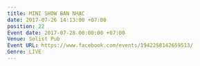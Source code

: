 ```yaml
---
title: MINI SHOW BAN NHẠC
date: 2017-07-26 14:13:00 +07:00
position: 22
Event date: 2017-07-28 00:00:00 +07:00
Venue: Solist Pub
Event URL: https://www.facebook.com/events/1942258142659513/
Genre: LIVE
---
```


